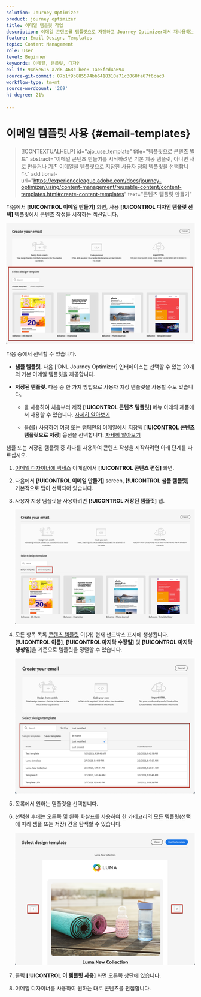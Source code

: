 ```yaml
---
solution: Journey Optimizer
product: journey optimizer
title: 이메일 템플릿 작업
description: 이메일 콘텐츠를 템플릿으로 저장하고 Journey Optimizer에서 재사용하는 방법에 대해 알아봅니다
feature: Email Design, Templates
topic: Content Management
role: User
level: Beginner
keywords: 이메일, 템플릿, 디자인
exl-id: 94d5e615-a7d6-468c-bee8-1ae5fcd4a694
source-git-commit: 07b1f9b885574bb6418310a71c3060fa67f6cac3
workflow-type: tm+mt
source-wordcount: '269'
ht-degree: 21%

---
```


# 이메일 템플릿 사용 {#email-templates}

>[!CONTEXTUALHELP]
>id="ajo_use_template"
>title="템플릿으로 콘텐츠 빌드"
>abstract="이메일 콘텐츠 만들기를 시작하려면 기본 제공 템플릿, 아니면 새로 만들거나 기존 이메일을 템플릿으로 저장한 사용자 정의 템플릿을 선택합니다."
>additional-url="https://experienceleague.adobe.com/docs/journey-optimizer/using/content-management/reusable-content/content-templates.html#create-content-templates" text="콘텐츠 템플릿 만들기"

다음에서 **[!UICONTROL 이메일 만들기]** 화면, 사용 **[!UICONTROL 디자인 템플릿 선택]** 템플릿에서 콘텐츠 작성을 시작하는 섹션입니다.

![](assets/email_designer-templates.png)

다음 중에서 선택할 수 있습니다.

* **샘플 템플릿**. 다음 [!DNL Journey Optimizer] 인터페이스는 선택할 수 있는 20개의 기본 이메일 템플릿을 제공합니다.

* **저장된 템플릿**. 다음 중 한 가지 방법으로 사용자 지정 템플릿을 사용할 수도 있습니다.

   * 을 사용하여 처음부터 제작 **[!UICONTROL 콘텐츠 템플릿]** 메뉴 아래의 제품에서 사용할 수 있습니다. [자세히 알아보기](../content-management/content-templates.md#create-template-from-scratch)

   * 을(를) 사용하여 여정 또는 캠페인의 이메일에서 저장됨 **[!UICONTROL 콘텐츠 템플릿으로 저장]** 옵션을 선택합니다. [자세히 알아보기](../content-management/content-templates.md#save-as-template)

샘플 또는 저장된 템플릿 중 하나를 사용하여 콘텐츠 작성을 시작하려면 아래 단계를 따르십시오.

1. [이메일 디자이너에 액세스](get-started-email-design.md) 이메일에서 **[!UICONTROL 콘텐츠 편집]** 화면.

1. 다음에서 **[!UICONTROL 이메일 만들기]** screen, **[!UICONTROL 샘플 템플릿]** 기본적으로 탭이 선택되어 있습니다.

1. 사용자 지정 템플릿을 사용하려면 **[!UICONTROL 저장된 템플릿]** 탭.

   ![](assets/email_designer-saved-templates-tab.png)

1. 모든 항목 목록 [콘텐츠 템플릿](../content-management/content-templates.md#create-content-templates) 이(가) 현재 샌드박스 표시에 생성됩니다. **[!UICONTROL 이름]**, **[!UICONTROL 마지막 수정일]** 및 **[!UICONTROL 마지막 생성일]**&#x200B;을 기준으로 템플릿을 정렬할 수 있습니다.

   ![](assets/email_designer-saved-templates-filter.png)

1. 목록에서 원하는 템플릿을 선택합니다.

1. 선택한 후에는 오른쪽 및 왼쪽 화살표를 사용하여 한 카테고리의 모든 템플릿(선택에 따라 샘플 또는 저장) 간을 탐색할 수 있습니다.

   ![](assets/email_designer-saved-templates-navigate.png)

1. 클릭 **[!UICONTROL 이 템플릿 사용]** 화면 오른쪽 상단에 있습니다.

1. 이메일 디자이너를 사용하여 원하는 대로 콘텐츠를 편집합니다.
